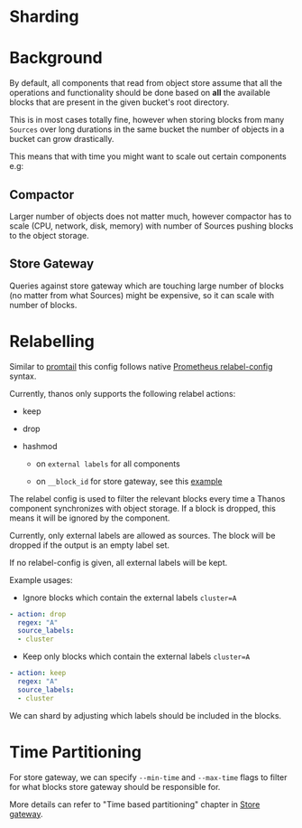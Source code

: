 # Sharding

# Background

By default, all components that read from object store assume that all the operations and functionality should be done based on **all** the available blocks that are present in the given bucket's root directory.

This is in most cases totally fine, however when storing blocks from many `Sources` over long durations in the same bucket the number of objects in a bucket can grow drastically.

This means that with time you might want to scale out certain components e.g:

## Compactor

Larger number of objects does not matter much, however compactor has to scale (CPU, network, disk, memory) with number of Sources pushing blocks to the object storage.

## Store Gateway

Queries against store gateway which are touching large number of blocks (no matter from what Sources) might be expensive, so it can scale with number of blocks.

# Relabelling

Similar to [promtail](https://grafana.com/docs/loki/latest/clients/promtail/configuration/#relabel_configs) this config follows native [Prometheus relabel-config](https://prometheus.io/docs/prometheus/latest/configuration/configuration/#relabel_config) syntax.

Currently, thanos only supports the following relabel actions:

* keep

* drop

* hashmod
  * on `external labels` for all components

  * on `__block_id` for store gateway, see this [example](https://github.com/observatorium/configuration/blob/bf1304b0d7bce2ae3fefa80412bb358f9aa176fb/environments/openshift/manifests/observatorium-template.yaml#L1514-L1521)

The relabel config is used to filter the relevant blocks every time a Thanos component synchronizes with object storage. If a block is dropped, this means it will be ignored by the component.

Currently, only external labels are allowed as sources. The block will be dropped if the output is an empty label set.

If no relabel-config is given, all external labels will be kept.

Example usages:

* Ignore blocks which contain the external labels `cluster=A`

```yaml
- action: drop
  regex: "A"
  source_labels:
  - cluster
```

* Keep only blocks which contain the external labels `cluster=A`

```yaml
- action: keep
  regex: "A"
  source_labels:
  - cluster
```

We can shard by adjusting which labels should be included in the blocks.

# Time Partitioning

For store gateway, we can specify `--min-time` and `--max-time` flags to filter for what blocks store gateway should be responsible for.

More details can refer to "Time based partitioning" chapter in [Store gateway](components/store.md).
